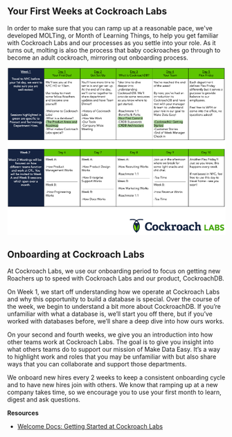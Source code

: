 ## Your First Weeks at Cockroach Labs

In order to make sure that you can ramp up at a reasonable pace, we've developed MOLTing, or Month of Learning Things, to help you get familiar with Cockroach Labs and our processes as you settle into your role. As it turns out, molting is also the process that baby cockroaches go through to become an adult cockroach, mirroring out onboarding process.

![](images/MOLTing.png)

## Onboarding at Cockroach Labs

At Cockroach Labs, we use our onboarding period to focus on getting new Roachers up to speed with Cockroach Labs and our product, CockroachDB. 

On Week 1, we start off understanding how we operate at Cockroach Labs and why this opportunity to build a database is special. Over the course of the week, we begin to understand a bit more about CockroachDB. If you’re unfamiliar with what a database is, we’ll start you off there, but if you’ve worked with databases before, we’ll share a deep dive into how ours works.

On your second and fourth weeks, we give you an introduction into how other teams work at Cockroach Labs. The goal is to give you insight into what others teams do to support our mission of Make Data Easy. It’s a way to highlight work and roles that you may be unfamiliar with but also share ways that you can collaborate and support those departments.

We onboard new hires every 2 weeks to keep a consistent onboarding cycle and to have new hires join with others. We know that ramping up at a new company takes time, so we encourage you to use your first month to learn, digest and ask questions.

**Resources**
- [Welcome Docs: Getting Started at Cockroach Labs](https://www.cockroachlabs.com/blog/onboarding-starter-projects/)
